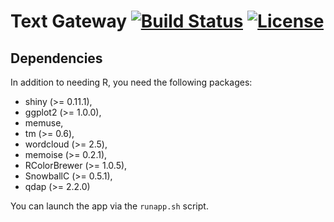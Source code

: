 # Text Gateway [![Build Status](https://travis-ci.org/XSEDEScienceGateways/textgateway.png)](https://travis-ci.org/XSEDEScienceGateways/textgateway) [![License](http://img.shields.io/badge/license-AGPL--3-orange.svg?style=flat)](https://www.gnu.org/licenses/agpl-3.0.html)





## Dependencies

In addition to needing R, you need the following packages: 

* shiny (>= 0.11.1),
* ggplot2 (>= 1.0.0),
* memuse,
* tm (>= 0.6),
* wordcloud (>= 2.5),
* memoise (>= 0.2.1),
* RColorBrewer (>= 1.0.5),
* SnowballC (>= 0.5.1),
* qdap (>= 2.2.0)

You can launch the app via the `runapp.sh` script.
